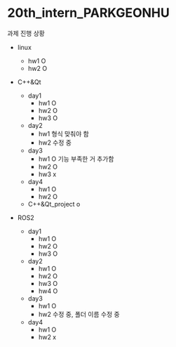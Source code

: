 # 20th_intern_PARKGEONHU

과제 진행 상황
- linux
  - hw1      O
  - hw2      O

- C++&Qt
  - day1
    - hw1    O
    - hw2    O
    - hw3    O
  - day2
    - hw1    형식 맞춰야 함
    - hw2    수정 중
  - day3
    - hw1    O 기능 부족한 거 추가함
    - hw2    O
    - hw3    x
  - day4
    - hw1    O
    - hw2    O
  - C++&Qt_project o
      
- ROS2
  - day1
    - hw1    O
    - hw2    O
    - hw3    O
  - day2
    - hw1    O
    - hw2    O
    - hw3    O
    - hw4    O
  - day3
    - hw1    O
    - hw2    수정 중, 폴더 이름 수정 중
  - day4
    - hw1    O
    - hw2    x 
